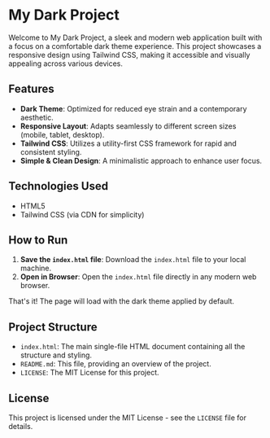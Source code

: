 # My Dark Project

Welcome to My Dark Project, a sleek and modern web application built with a focus on a comfortable dark theme experience. This project showcases a responsive design using Tailwind CSS, making it accessible and visually appealing across various devices.

## Features

-   **Dark Theme**: Optimized for reduced eye strain and a contemporary aesthetic.
-   **Responsive Layout**: Adapts seamlessly to different screen sizes (mobile, tablet, desktop).
-   **Tailwind CSS**: Utilizes a utility-first CSS framework for rapid and consistent styling.
-   **Simple & Clean Design**: A minimalistic approach to enhance user focus.

## Technologies Used

-   HTML5
-   Tailwind CSS (via CDN for simplicity)

## How to Run

1.  **Save the `index.html` file**: Download the `index.html` file to your local machine.
2.  **Open in Browser**: Open the `index.html` file directly in any modern web browser.

That's it! The page will load with the dark theme applied by default.

## Project Structure

-   `index.html`: The main single-file HTML document containing all the structure and styling.
-   `README.md`: This file, providing an overview of the project.
-   `LICENSE`: The MIT License for this project.

## License

This project is licensed under the MIT License - see the `LICENSE` file for details.
